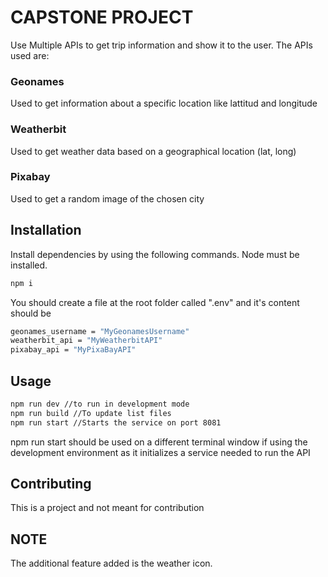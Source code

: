 # CAPSTONE PROJECT

Use Multiple APIs to get trip information and show it to the user. The APIs used are: 

### Geonames
Used to get information about a specific location like lattitud and longitude 

### Weatherbit
Used to get weather data based on a geographical location (lat, long)

### Pixabay
Used to get a random image of the chosen city


## Installation

Install dependencies by using the following commands. Node must be installed. 

```bash
npm i
```

You should create a file at the root folder called ".env" and it's content should be 

```bash
geonames_username = "MyGeonamesUsername"
weatherbit_api = "MyWeatherbitAPI"
pixabay_api = "MyPixaBayAPI"
```


## Usage

```bash
npm run dev //to run in development mode
npm run build //To update list files
npm run start //Starts the service on port 8081 
```
npm run start should be used on a different terminal window if using the development environment as it initializes a service needed to run the API

## Contributing
This is a project and not meant for contribution

## NOTE 
The additional feature added is the weather icon.